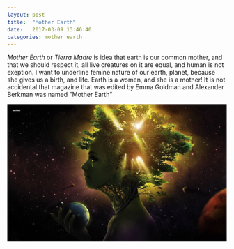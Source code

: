 ```yaml
---
layout: post
title:  "Mother Earth"
date:   2017-03-09 13:46:40
categories: mother earth
---
```



*Mother Earth* or *Tierra Madre* is idea that earth is our common mother, and that we should respect it, all live creatures on it are equal, and human is not exeption. I want to underline femine nature of our earth, planet, because she gives us a birth, and life. Earth is a women, and she is a mother! 
It is not accidental that magazine that was edited by Emma Goldman and Alexander Berkman was named "Mother Earth" 

<img src="mother-earth.jpg" alt="Madre tierra" class="img-thumbnail">


